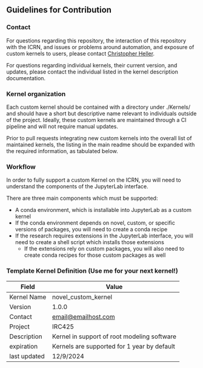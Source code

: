 ## Guidelines for Contribution

### Contact
For questions regarding this repository, the interaction of this repository with the ICRN, and 
issues or problems around automation, and exposure of custom kernels to users, please contact 
[Christopher Heller](mailto:cheller@illinois.edu).

For questions regarding individual kernels, their current version, and updates, please contact the individual listed in 
the kernel description documentation.

### Kernel organization
Each custom kernel should be contained with a directory under ./Kernels/ and should have a short but descriptive name 
relevant to individuals outside of the project. Ideally, these custom kernels are maintained through a CI pipeline and will not require manual updates.

Prior to pull requests integrating new custom kernels into the overall list of maintained kernels, the listing in the 
main readme should be expanded with the required information, as tabulated below.

### Workflow

In order to fully support a custom Kernel on the ICRN, you will need to understand the components of the JupyterLab interface.

There are three main components which must be supported:
- A conda environment, which is installable into JupyterLab as a custom kernel
- If the conda environment depends on novel, custom, or specific versions of packages, you will need to create a conda recipe
- If the research requires extensions in the JupyterLab interface, you will need to create a shell script which installs those extensions 
  - If the extensions rely on custom packages, you will also need to create conda recipes for those custom packages as well




### Template Kernel Definition (Use me for your next kernel!)
| Field        | Value                                       |
|--------------|---------------------------------------------|
| Kernel Name  | novel_custom_kernel                         |
| Version      | 1.0.0                                       |
| Contact      | email@emailhost.com                         |
| Project      | IRC425                                      |
| Description  | Kernel in support of root modeling software |
| expiration   | Kernels are supported for 1 year by default |
| last updated | 12/9/2024                                   |